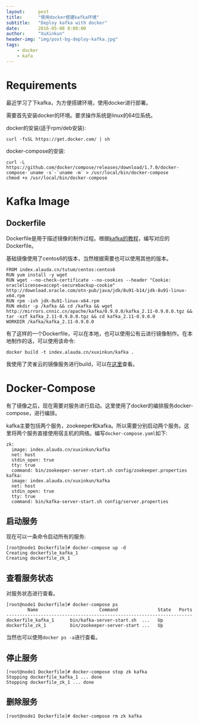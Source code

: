 ```yaml
---
layout:     post
title:      "使用docker搭建kafka环境"
subtitle:   "Deploy kafka with docker"
date:       2016-05-08 8:00:00
author:     "XuXinkun"
header-img: "img/post-bg-deploy-kafka.jpg"
tags:
    - docker
    - kafa
---
```


# Requirements

最近学习了下kafka，为方便搭建环境，使用docker进行部署。

需要首先安装docker的环境。要求操作系统是linux的64位系统。

docker的安装(适于rpm/deb安装):
    
    curl -fsSL https://get.docker.com/ | sh

docker-compose的安装:
    
    curl -L https://github.com/docker/compose/releases/download/1.7.0/docker-compose-`uname -s`-`uname -m` > /usr/local/bin/docker-compose
    chmod +x /usr/local/bin/docker-compose

# Kafka Image

## Dockerfile

Dockerfile是用于描述镜像的制作过程。根据[kafka的教程](http://kafka.apache.org/documentation.html#quickstart_send)，编写对应的Dockerfile。

基础镜像使用了centos6的版本，当然根据需要也可以使用其他的版本。

    FROM index.alauda.cn/tutum/centos:centos6
    RUN yum install -y wget
    RUN wget --no-check-certificate --no-cookies --header "Cookie: oraclelicense=accept-securebackup-cookie"  http://download.oracle.com/otn-pub/java/jdk/8u91-b14/jdk-8u91-linux-x64.rpm
    RUN rpm -ivh jdk-8u91-linux-x64.rpm
    RUN mkdir -p /kafka && cd /kafka && wget http://mirrors.cnnic.cn/apache/kafka/0.9.0.0/kafka_2.11-0.9.0.0.tgz && tar -xzf kafka_2.11-0.9.0.0.tgz && cd kafka_2.11-0.9.0.0
    WORKDIR /kafka/kafka_2.11-0.9.0.0

有了这样的一个Dockerfile，可以在本地，也可以使用公有云进行镜像制作。在本地制作的话，可以使用该命令:
    
    docker build -t index.alauda.cn/xuxinkun/kafka .
    
我使用了灵雀云的镜像服务进行build，可以在[这里](https://hub.alauda.cn/repos/xuxinkun/kafka)查看。

# Docker-Compose 

有了镜像之后，现在需要对服务进行启动。这里使用了docker的编排服务docker-compose，进行编排。

kafka主要包括两个服务，zookeeper和kafka。所以需要分别启动两个服务。这里将两个服务直接使用宿主机的网络。编写`docker-compose.yaml`如下:

    zk:
      image: index.alauda.cn/xuxinkun/kafka
      net: host
      stdin_open: true
      tty: true
      command: bin/zookeeper-server-start.sh config/zookeeper.properties
    kafka:
      image: index.alauda.cn/xuxinkun/kafka
      net: host
      stdin_open: true
      tty: true
      command: bin/kafka-server-start.sh config/server.properties

## 启动服务      
      
现在可以一条命令启动所有的服务:

    [root@node1 Dockerfile]# docker-compose up -d
    Creating dockerfile_kafka_1
    Creating dockerfile_zk_1

## 查看服务状态

对服务状态进行查看。

    [root@node1 Dockerfile]# docker-compose ps
            Name                       Command               State   Ports 
    ----------------------------------------------------------------------
    dockerfile_kafka_1      bin/kafka-server-start.sh  ...   Up            
    dockerfile_zk_1         bin/zookeeper-server-start ...   Up  

当然也可以使用`docker ps -a`进行查看。

## 停止服务

    [root@node1 Dockerfile]# docker-compose stop zk kafka
    Stopping dockerfile_kafka_1 ... done
    Stopping dockerfile_zk_1 ... done

## 删除服务
   
    [root@node1 Dockerfile]# docker-compose rm zk kafka